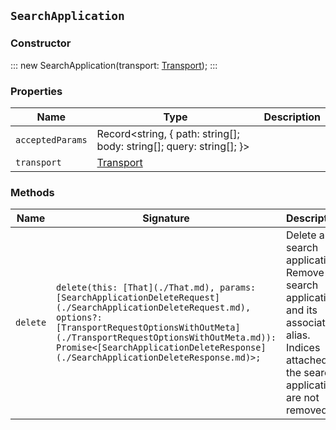 ## `SearchApplication`

### Constructor

:::
new SearchApplication(transport: [Transport](./Transport.md));
:::

### Properties

| Name | Type | Description |
| - | - | - |
| `acceptedParams` | Record<string, { path: string[]; body: string[]; query: string[]; }> | &nbsp; |
| `transport` | [Transport](./Transport.md) | &nbsp; |

### Methods

| Name | Signature | Description |
| - | - | - |
| `delete` | `delete(this: [That](./That.md), params: [SearchApplicationDeleteRequest](./SearchApplicationDeleteRequest.md), options?: [TransportRequestOptionsWithOutMeta](./TransportRequestOptionsWithOutMeta.md)): Promise<[SearchApplicationDeleteResponse](./SearchApplicationDeleteResponse.md)>;` | Delete a search application. Remove a search application and its associated alias. Indices attached to the search application are not removed. || `delete` | `delete(this: [That](./That.md), params: [SearchApplicationDeleteRequest](./SearchApplicationDeleteRequest.md), options?: [TransportRequestOptionsWithMeta](./TransportRequestOptionsWithMeta.md)): Promise<[TransportResult](./TransportResult.md)<[SearchApplicationDeleteResponse](./SearchApplicationDeleteResponse.md), unknown>>;` | &nbsp; || `delete` | `delete(this: [That](./That.md), params: [SearchApplicationDeleteRequest](./SearchApplicationDeleteRequest.md), options?: [TransportRequestOptions](./TransportRequestOptions.md)): Promise<[SearchApplicationDeleteResponse](./SearchApplicationDeleteResponse.md)>;` | &nbsp; || `deleteBehavioralAnalytics` | `deleteBehavioralAnalytics(this: [That](./That.md), params: [SearchApplicationDeleteBehavioralAnalyticsRequest](./SearchApplicationDeleteBehavioralAnalyticsRequest.md), options?: [TransportRequestOptionsWithOutMeta](./TransportRequestOptionsWithOutMeta.md)): Promise<[SearchApplicationDeleteBehavioralAnalyticsResponse](./SearchApplicationDeleteBehavioralAnalyticsResponse.md)>;` | Delete a behavioral analytics collection. The associated data stream is also deleted. || `deleteBehavioralAnalytics` | `deleteBehavioralAnalytics(this: [That](./That.md), params: [SearchApplicationDeleteBehavioralAnalyticsRequest](./SearchApplicationDeleteBehavioralAnalyticsRequest.md), options?: [TransportRequestOptionsWithMeta](./TransportRequestOptionsWithMeta.md)): Promise<[TransportResult](./TransportResult.md)<[SearchApplicationDeleteBehavioralAnalyticsResponse](./SearchApplicationDeleteBehavioralAnalyticsResponse.md), unknown>>;` | &nbsp; || `deleteBehavioralAnalytics` | `deleteBehavioralAnalytics(this: [That](./That.md), params: [SearchApplicationDeleteBehavioralAnalyticsRequest](./SearchApplicationDeleteBehavioralAnalyticsRequest.md), options?: [TransportRequestOptions](./TransportRequestOptions.md)): Promise<[SearchApplicationDeleteBehavioralAnalyticsResponse](./SearchApplicationDeleteBehavioralAnalyticsResponse.md)>;` | &nbsp; || `get` | `get(this: [That](./That.md), params: [SearchApplicationGetRequest](./SearchApplicationGetRequest.md), options?: [TransportRequestOptionsWithOutMeta](./TransportRequestOptionsWithOutMeta.md)): Promise<[SearchApplicationGetResponse](./SearchApplicationGetResponse.md)>;` | Get search application details. || `get` | `get(this: [That](./That.md), params: [SearchApplicationGetRequest](./SearchApplicationGetRequest.md), options?: [TransportRequestOptionsWithMeta](./TransportRequestOptionsWithMeta.md)): Promise<[TransportResult](./TransportResult.md)<[SearchApplicationGetResponse](./SearchApplicationGetResponse.md), unknown>>;` | &nbsp; || `get` | `get(this: [That](./That.md), params: [SearchApplicationGetRequest](./SearchApplicationGetRequest.md), options?: [TransportRequestOptions](./TransportRequestOptions.md)): Promise<[SearchApplicationGetResponse](./SearchApplicationGetResponse.md)>;` | &nbsp; || `getBehavioralAnalytics` | `getBehavioralAnalytics(this: [That](./That.md), params?: [SearchApplicationGetBehavioralAnalyticsRequest](./SearchApplicationGetBehavioralAnalyticsRequest.md), options?: [TransportRequestOptionsWithOutMeta](./TransportRequestOptionsWithOutMeta.md)): Promise<[SearchApplicationGetBehavioralAnalyticsResponse](./SearchApplicationGetBehavioralAnalyticsResponse.md)>;` | Get behavioral analytics collections. || `getBehavioralAnalytics` | `getBehavioralAnalytics(this: [That](./That.md), params?: [SearchApplicationGetBehavioralAnalyticsRequest](./SearchApplicationGetBehavioralAnalyticsRequest.md), options?: [TransportRequestOptionsWithMeta](./TransportRequestOptionsWithMeta.md)): Promise<[TransportResult](./TransportResult.md)<[SearchApplicationGetBehavioralAnalyticsResponse](./SearchApplicationGetBehavioralAnalyticsResponse.md), unknown>>;` | &nbsp; || `getBehavioralAnalytics` | `getBehavioralAnalytics(this: [That](./That.md), params?: [SearchApplicationGetBehavioralAnalyticsRequest](./SearchApplicationGetBehavioralAnalyticsRequest.md), options?: [TransportRequestOptions](./TransportRequestOptions.md)): Promise<[SearchApplicationGetBehavioralAnalyticsResponse](./SearchApplicationGetBehavioralAnalyticsResponse.md)>;` | &nbsp; || `list` | `list(this: [That](./That.md), params?: [SearchApplicationListRequest](./SearchApplicationListRequest.md), options?: [TransportRequestOptionsWithOutMeta](./TransportRequestOptionsWithOutMeta.md)): Promise<[SearchApplicationListResponse](./SearchApplicationListResponse.md)>;` | Get search applications. Get information about search applications. || `list` | `list(this: [That](./That.md), params?: [SearchApplicationListRequest](./SearchApplicationListRequest.md), options?: [TransportRequestOptionsWithMeta](./TransportRequestOptionsWithMeta.md)): Promise<[TransportResult](./TransportResult.md)<[SearchApplicationListResponse](./SearchApplicationListResponse.md), unknown>>;` | &nbsp; || `list` | `list(this: [That](./That.md), params?: [SearchApplicationListRequest](./SearchApplicationListRequest.md), options?: [TransportRequestOptions](./TransportRequestOptions.md)): Promise<[SearchApplicationListResponse](./SearchApplicationListResponse.md)>;` | &nbsp; || `postBehavioralAnalyticsEvent` | `postBehavioralAnalyticsEvent(this: [That](./That.md), params: [SearchApplicationPostBehavioralAnalyticsEventRequest](./SearchApplicationPostBehavioralAnalyticsEventRequest.md), options?: [TransportRequestOptionsWithOutMeta](./TransportRequestOptionsWithOutMeta.md)): Promise<[SearchApplicationPostBehavioralAnalyticsEventResponse](./SearchApplicationPostBehavioralAnalyticsEventResponse.md)>;` | Create a behavioral analytics collection event. || `postBehavioralAnalyticsEvent` | `postBehavioralAnalyticsEvent(this: [That](./That.md), params: [SearchApplicationPostBehavioralAnalyticsEventRequest](./SearchApplicationPostBehavioralAnalyticsEventRequest.md), options?: [TransportRequestOptionsWithMeta](./TransportRequestOptionsWithMeta.md)): Promise<[TransportResult](./TransportResult.md)<[SearchApplicationPostBehavioralAnalyticsEventResponse](./SearchApplicationPostBehavioralAnalyticsEventResponse.md), unknown>>;` | &nbsp; || `postBehavioralAnalyticsEvent` | `postBehavioralAnalyticsEvent(this: [That](./That.md), params: [SearchApplicationPostBehavioralAnalyticsEventRequest](./SearchApplicationPostBehavioralAnalyticsEventRequest.md), options?: [TransportRequestOptions](./TransportRequestOptions.md)): Promise<[SearchApplicationPostBehavioralAnalyticsEventResponse](./SearchApplicationPostBehavioralAnalyticsEventResponse.md)>;` | &nbsp; || `put` | `put(this: [That](./That.md), params: [SearchApplicationPutRequest](./SearchApplicationPutRequest.md), options?: [TransportRequestOptionsWithOutMeta](./TransportRequestOptionsWithOutMeta.md)): Promise<[SearchApplicationPutResponse](./SearchApplicationPutResponse.md)>;` | Create or update a search application. || `put` | `put(this: [That](./That.md), params: [SearchApplicationPutRequest](./SearchApplicationPutRequest.md), options?: [TransportRequestOptionsWithMeta](./TransportRequestOptionsWithMeta.md)): Promise<[TransportResult](./TransportResult.md)<[SearchApplicationPutResponse](./SearchApplicationPutResponse.md), unknown>>;` | &nbsp; || `put` | `put(this: [That](./That.md), params: [SearchApplicationPutRequest](./SearchApplicationPutRequest.md), options?: [TransportRequestOptions](./TransportRequestOptions.md)): Promise<[SearchApplicationPutResponse](./SearchApplicationPutResponse.md)>;` | &nbsp; || `putBehavioralAnalytics` | `putBehavioralAnalytics(this: [That](./That.md), params: [SearchApplicationPutBehavioralAnalyticsRequest](./SearchApplicationPutBehavioralAnalyticsRequest.md), options?: [TransportRequestOptionsWithOutMeta](./TransportRequestOptionsWithOutMeta.md)): Promise<[SearchApplicationPutBehavioralAnalyticsResponse](./SearchApplicationPutBehavioralAnalyticsResponse.md)>;` | Create a behavioral analytics collection. || `putBehavioralAnalytics` | `putBehavioralAnalytics(this: [That](./That.md), params: [SearchApplicationPutBehavioralAnalyticsRequest](./SearchApplicationPutBehavioralAnalyticsRequest.md), options?: [TransportRequestOptionsWithMeta](./TransportRequestOptionsWithMeta.md)): Promise<[TransportResult](./TransportResult.md)<[SearchApplicationPutBehavioralAnalyticsResponse](./SearchApplicationPutBehavioralAnalyticsResponse.md), unknown>>;` | &nbsp; || `putBehavioralAnalytics` | `putBehavioralAnalytics(this: [That](./That.md), params: [SearchApplicationPutBehavioralAnalyticsRequest](./SearchApplicationPutBehavioralAnalyticsRequest.md), options?: [TransportRequestOptions](./TransportRequestOptions.md)): Promise<[SearchApplicationPutBehavioralAnalyticsResponse](./SearchApplicationPutBehavioralAnalyticsResponse.md)>;` | &nbsp; || `renderQuery` | `renderQuery(this: [That](./That.md), params: [SearchApplicationRenderQueryRequest](./SearchApplicationRenderQueryRequest.md), options?: [TransportRequestOptionsWithOutMeta](./TransportRequestOptionsWithOutMeta.md)): Promise<[SearchApplicationRenderQueryResponse](./SearchApplicationRenderQueryResponse.md)>;` | Render a search application query. Generate an Elasticsearch query using the specified query parameters and the search template associated with the search application or a default template if none is specified. If a parameter used in the search template is not specified in `params`, the parameter's default value will be used. The API returns the specific Elasticsearch query that would be generated and run by calling the search application search API. You must have `read` privileges on the backing alias of the search application. || `renderQuery` | `renderQuery(this: [That](./That.md), params: [SearchApplicationRenderQueryRequest](./SearchApplicationRenderQueryRequest.md), options?: [TransportRequestOptionsWithMeta](./TransportRequestOptionsWithMeta.md)): Promise<[TransportResult](./TransportResult.md)<[SearchApplicationRenderQueryResponse](./SearchApplicationRenderQueryResponse.md), unknown>>;` | &nbsp; || `renderQuery` | `renderQuery(this: [That](./That.md), params: [SearchApplicationRenderQueryRequest](./SearchApplicationRenderQueryRequest.md), options?: [TransportRequestOptions](./TransportRequestOptions.md)): Promise<[SearchApplicationRenderQueryResponse](./SearchApplicationRenderQueryResponse.md)>;` | &nbsp; || `search` | `search<TDocument = unknown, TAggregations = Record<[AggregateName](./AggregateName.md), [AggregationsAggregate](./AggregationsAggregate.md)>>(this: [That](./That.md), params: [SearchApplicationSearchRequest](./SearchApplicationSearchRequest.md), options?: [TransportRequestOptionsWithOutMeta](./TransportRequestOptionsWithOutMeta.md)): Promise<[SearchApplicationSearchResponse](./SearchApplicationSearchResponse.md)<TDocument, TAggregations>>;` | Run a search application search. Generate and run an Elasticsearch query that uses the specified query parameteter and the search template associated with the search application or default template. Unspecified template parameters are assigned their default values if applicable. || `search` | `search<TDocument = unknown, TAggregations = Record<[AggregateName](./AggregateName.md), [AggregationsAggregate](./AggregationsAggregate.md)>>(this: [That](./That.md), params: [SearchApplicationSearchRequest](./SearchApplicationSearchRequest.md), options?: [TransportRequestOptionsWithMeta](./TransportRequestOptionsWithMeta.md)): Promise<[TransportResult](./TransportResult.md)<[SearchApplicationSearchResponse](./SearchApplicationSearchResponse.md)<TDocument, TAggregations>, unknown>>;` | &nbsp; || `search` | `search<TDocument = unknown, TAggregations = Record<[AggregateName](./AggregateName.md), [AggregationsAggregate](./AggregationsAggregate.md)>>(this: [That](./That.md), params: [SearchApplicationSearchRequest](./SearchApplicationSearchRequest.md), options?: [TransportRequestOptions](./TransportRequestOptions.md)): Promise<[SearchApplicationSearchResponse](./SearchApplicationSearchResponse.md)<TDocument, TAggregations>>;` | &nbsp; |